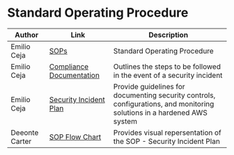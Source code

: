 # Standard Operating Procedure
| Author        |Link           |Description  |
| ------------- |-------------| -----|
| Emilio Ceja | [SOPs](https://github.com/IronCloudSecurity/SOPs/blob/main/Iron%20Cloud%20SOPs%20(1).pdf)  | Standard Operating Procedure |
| Emilio Ceja | [Compliance Documentation ](https://github.com/IronCloudSecurity/SOPs/blob/main/Compliance%20Documentation%20SOP.pdf) | Outlines the steps to be followed in the event of a security incident |
| Emilio Ceja | [Security Incident Plan](https://github.com/IronCloudSecurity/SOPs/blob/main/Security%20Incident%20Plan%20SOP.pdf) | Provide guidelines for documenting security controls, configurations, and monitoring solutions in a hardened AWS system |
| Deeonte Carter | [SOP Flow Chart](https://github.com/IronCloudSecurity/SOPs/blob/main/SOPFlowChart.png) | Provides visual repersentation of the SOP - Security Incident Plan |
